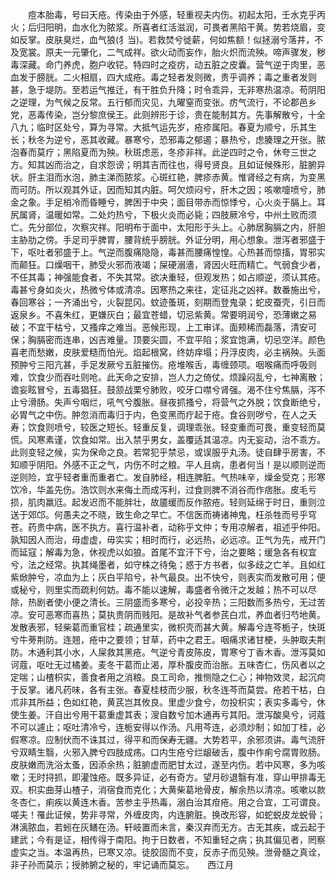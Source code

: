 <!-- { "loadSidebar": true } -->
　　痘本胎毒，号曰天疮。传染由于外感，轻重视夫内伤。初起太阳，壬水克乎丙火；后归阳明，血水化为脓浆。所喜者红活滋润，可畏者黑陷干黄。势若烧眉，变如反掌。皮肤臭烂，血气狼(犭当)。若救焚兮徙薪，何如焦额！似拯溺兮落井，不及宽裳。原夫一元肇化，二气成祥。欲火动而妄作，胎火炽而流殃。啼声骤发，秽毒深藏。命门养虎，胞户收铓。特四时之疫疠，动五脏之皮囊。营气逆于肉里，恶血发于膀胱。二火相扇，四大成疮。毒之轻者发则微，贵乎调养；毒之重者发则甚，急于堤防。至若运气推迁，有干胜负升降；时令乖异，无非寒热温凉。苟阴阳之逆理，为气候之反常。五行郁而灾见，九曜窒而变张。疠气流行，不论郡邑乡党，恶毒传染，岂分黎庶侯王。此则辨形于诊，贵在能制其方。先事解散兮，十全八九；临时区处兮，算为寻常。大抵气运先岁，疮疹属阳。春夏为顺兮，乐其生长；秋冬为逆兮，恶其收藏。暴寒兮，恐邪毒之郁遏；暴热兮，虑腠理之开张。脓泡春而莫疗；黑陷夏而为殃。秋斑虑恶，冬疹非祥。此逆四时之令，休夸三世之方。知其凶而治之，自求怨谤；明其吉而往也，得号贤良。且如证候殊形，脏腑异状。肝主泪而水泡，肺主涕而脓浆。心斑红艳，脾疹赤黄。惟肾经之有病，为变黑而可防。所以观其外证，因而知其内脏。呵欠烦闷兮，肝木之因；咳嗽嚏喷兮，肺金之象。手足梢冷而昏睡兮，脾困于中央；面目带赤而惊悸兮，心火炎于膈上。耳尻属肾，温暖如常。二处灼热兮，下极火炎而必毙；四肢厥冷兮，中州土败而须亡。先分部位，次察灾祥。阳明布于面中，太阳形于头上。心肺居胸膈之内，肝胆主胁肋之傍。手足司乎脾胃，腰背统乎膀胱。外证分明，用心想象。泄泻者邪盛于下，呕吐者邪盛于上。气逆而腹痛隐隐，毒甚而腰痛惶惶。心热甚而惊搐，胃邪实而颠狂。口燥咽干，肺受火邪而液竭；屎硬溺濇，肾因火旺而精亡。气弱食少者，不任其毒；神强能食者，不失其常。欲决重轻，但观发热；如占顺逆，须认其疮。毒甚兮身如炎火，热微兮体或清凉。因寒热之来往，定征兆之凶祥。数番施出兮，春回寒谷；一齐涌出兮，火裂昆冈。蚊迹蚤斑，刻期而登鬼录；蛇皮蚕壳，引日而返泉乡。不喜朱红，更嫌灰白；最宜苍蜡，切忌紫黄。常要明润兮，恐薄嫩之易破；不宜干枯兮，又搔痒之难当。恶候形现，上工审详。面颊稀而磊落，清安可保；胸膈密而连串，凶吉难量。顶要尖圆，不宜平陷；浆宜饱满，切忌空洋。颜色喜老而愁嫩，皮肤爱糙而怕光。焰起根窝，终妨痒塌；丹浮皮肉，必主祸殃。头面预肿兮三阳亢甚，手足发厥兮五脏摧伤。疮堆喉舌，毒缠颈项。咽喉痛而呼吸则难，饮食少而吞吐则呛。此天命之安排，岂人力之倚仗。烦躁闷乱兮，七神离散；谵妄眩冒兮，五毒猖狂。鼓颔战栗兮肺败，咬牙口噤兮肾强。渴不住兮焦膈，泻不止兮滑肠。失声兮咽烂，吼气兮腹胀。昼夜抓搔兮，将营气之外脱；饮食断绝兮，必胃气之中伤。肿忽消而毒归于内，色变黑而疔起于疮。食谷则哕兮，在人之夭寿；饮食则喷兮，较医之短长。轻重反复，调理乖张。轻变重而可畏，重变轻而莫慌。风寒素谨，饮食如常。出入禁乎男女，盖覆适其温凉。内无妄动，治不乖方。此则变轻之候，实为保命之良。若常犯乎禁忌，或误服乎丸汤。徒自肆乎房害，不知顺乎阴阳。外感不正之气，内伤不时之粮。平人且病，患者何当！是以顺则逆而逆则险，宜乎轻者重而重者亡。发自肺经，相连脾脏。气热味辛，燥金受克；形寒饮冷，华盖先伤。浩饮则水来侮土而成泻利，过食则脾不消谷而作痞胀。皮毛亏损，肌肉羸尩。起发迟而不能胖壮，故靥缓而反作脓疮。轻则延绵于时日，重则泣送于郊邙。何愚夫之不晓，致生命之早亡。不信医而祷诸神鬼，枉杀牲而号乎穹苍。药贵中病，医不执方。喜行温补者，动称乎文仲；专用凉解者，祖述乎仲阳。孰知因人而治，毋虚虚，毋实实；相时而行，必远热，必远凉。正气为先，戒开门而延寇；解毒为急，休视虎以如狼。首尾不宜汗下兮，治之要略；缓急各有权宜兮，法之经常。执其绳墨者，如守株之待兔；惑于方书者，似多歧之亡羊。且如红紫焮肿兮，凉血为上；灰白平陷兮，补气最良。出不快兮，则表实而发散可用；便或秘兮，则里实而疏利何妨。毒不能以速解，毒盛者令微汗之发越；热不可以尽除，热剧者使小便之清长。三阴盛而多寒兮，必投辛热；三阳数而多热兮，无过苦凉。安可恶寒而喜热；莫执贵阴而贱阳。是故补气者参芪白朮，养血者归芍地黄。发散表邪，轻柴葛而重官桂；疏通里实，微枳壳而甚大黄。解毒兮连芩栀子，快斑兮牛蒡荆防。连翘，疮中之要领；甘草，药中之君王。咽痛求诸甘梗，头肿取夫荆防。木通利其小水，人屎救其黑疮。气逆兮青皮陈皮，胃寒兮丁香木香。泄泻莫如诃蔻，呕吐无过橘姜。麦冬干葛而止渴，厚朴腹皮而治胀。五味杏仁，伤风者以之定喘；山楂枳实，善食者用之消粮。良工司命，推恻隐之仁心；神物效灵，起沉疴于反掌。诸凡药味，各有主张。春夏桂枝而少服，秋冬连芩而莫尝。疮若干枯，白朮非其所益；色如红艳，黄芪岂其攸良。里虚少食兮，勿投枳实；表实多毒兮，休使生姜。汗自出兮用干葛重虚其表；溲自数兮加木通再亏其阳。泄泻酸臭兮，诃蔻不可以遽止；呕吐清冷兮，连栀安得以作汤。凡用芩连，必须炒制；如加丁桂，必假寒凉。应制伏而不诛其过，得平和而保寿无疆。大势若平，余邪须讲。毒气流肝兮双睛生翳，火邪入脾兮四肢成疡。口内生疮兮烂龈破舌，腹中作痢兮腐胃败肠。皮肤嫩而洗浴太蚤，因添余热；脏腑虚而肥甘太过，遂至内伤。若中风寒，多为咳嗽；无时挦抓，即灌蚀疮。既多异证，必有奇方。望月砂退翳有准，穿山甲排毒无双。枳实曲芽山楂子，消宿食而克化；大黄柴葛地骨皮，解余热以清凉。咳嗽以款冬杏仁，痢疾以黄连木香。苦参主乎热毒，溺白治其疳疮。用之合宜，工可谓良。嗟夫！罹此证候，势非寻常，外缠皮肉，内连腑脏。换改形容，如蛇蜕皮龙蜕骨；淋漓脓血，若蚓在灰鳝在汤。轩岐置而未言，秦汉弃而无方。古无其疾，或云起于建武；今有是证，相传得于南阳。拘于日数者，不知重轻之病；执其偏见者，罔察虚实之当。本温再热，已寒又凉。徒胶固而不变，反赤子而见殃。泄骨髓之真诠，非子孙而莫示；授肺腑之秘的，牢记诵而莫忘。　　西江月
